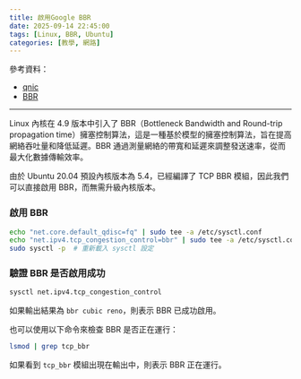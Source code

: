 ```yaml
---
title: 啟用Google BBR
date: 2025-09-14 22:45:00
tags: [Linux, BBR, Ubuntu]
categories: [教學, 網路]
---
```

參考資料：
- [qnic](https://en.wikipedia.org/wiki/QUIC)
- [BBR](https://en.wikipedia.org/wiki/Bottleneck_Bandwidth_and_Round-trip_propagation_time)

<!-- more -->
---

Linux 內核在 4.9 版本中引入了 BBR（Bottleneck Bandwidth and Round-trip propagation time）擁塞控制算法，這是一種基於模型的擁塞控制算法，旨在提高網絡吞吐量和降低延遲。BBR 通過測量網絡的帶寬和延遲來調整發送速率，從而最大化數據傳輸效率。

由於 Ubuntu 20.04 預設內核版本為 5.4，已經編譯了 TCP BBR 模組，因此我們可以直接啟用 BBR，而無需升級內核版本。

### 啟用 BBR
```bash
echo "net.core.default_qdisc=fq" | sudo tee -a /etc/sysctl.conf
echo "net.ipv4.tcp_congestion_control=bbr" | sudo tee -a /etc/sysctl.conf
sudo sysctl -p  # 重新載入 sysctl 設定
```

### 驗證 BBR 是否啟用成功
```bash
sysctl net.ipv4.tcp_congestion_control
```
如果輸出結果為 `bbr cubic reno`，則表示 BBR 已成功啟用。

也可以使用以下命令來檢查 BBR 是否正在運行：
```bash
lsmod | grep tcp_bbr
```
如果看到 `tcp_bbr` 模組出現在輸出中，則表示 BBR 正在運行。